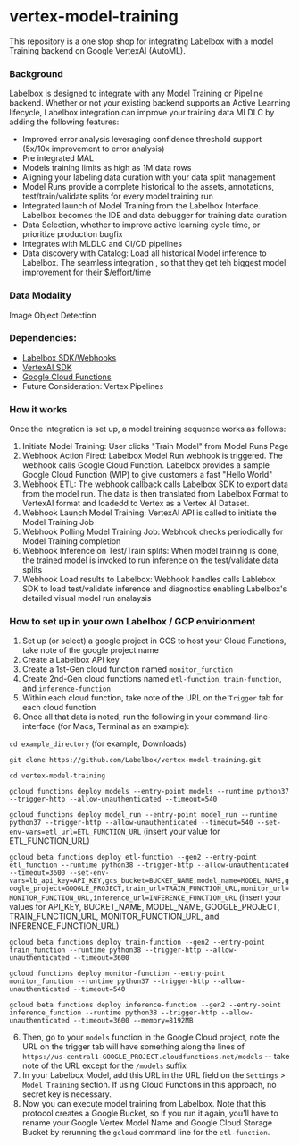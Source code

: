 # vertex-model-training

This repository is a one stop shop for integrating Labelbox with a model Training backend on Google VertexAI (AutoML).  

### Background
Labelbox is designed to integrate with any Model Training or Pipeline backend.  Whether or not your existing backend supports an Active Learning lifecycle, Labelbox integration can improve your training data MLDLC by adding the following features:

- Improved error analysis leveraging confidence threshold support (5x/10x improvement to error analysis)
- Pre integrated MAL
- Models training limits as high as 1M data rows 
- Aligning your labeling data curation with your data split management
- Model Runs provide a complete historical to the assets, annotations, test/train/validate splits for every model training run
- Integrated launch of Model Training from the Labelbox Interface. Labelbox becomes the IDE and data debugger for training data curation
- Data Selection, whether to improve active learning cycle time, or prioritize production bugfix
- Integrates with MLDLC and CI/CD pipelines
- Data discovery with Catalog: Load all historical Model inference to Labelbox. The seamless integration , so that they get teh biggest model improvement for their $/effort/time

### Data Modality
Image Object Detection

### Dependencies: 
- [Labelbox SDK/Webhooks](https://docs.labelbox.com/docs/webhooks)  
- [VertexAI SDK](https://cloud.google.com/python/docs/reference/aiplatform/latest)
- [Google Cloud Functions](https://cloud.google.com/functions)
- Future Consideration: Vertex Pipelines

### How it works
Once the integration is set up, a model training sequence works as follows: 

1)	Initiate Model Training: User clicks "Train Model" from Model Runs Page
2)	Webhook Action Fired: Labelbox Model Run webhook is triggered.  The webhook calls Google Cloud Function.  Labelbox provides a sample Google Cloud Function (WIP) to give customers a fast "Hello World"
3)	Webhook ETL: The webhook callback calls Labelbox SDK to export data from the model run.  The data is then translated from Labelbox Format to VertexAI format and loadedd to Vertex as a Vertex AI Dataset. 
4)	Webhook Launch Model Training: VertexAI API is called to initiate the Model Training Job
5)	Webhook Polling Model Training Job: Webhook checks periodically for Model Training completion
6)	Webhook Inference on Test/Train splits: When model training is done, the trained model is invoked to run inference on the test/validate data splits
7)	Webhook Load results to Labelbox: Webhook handles calls Lablebox SDK to load test/validate inference and diagnostics enabling Labelbox's detailed visual model run analaysis

### How to set up in your own Labelbox / GCP envirionment
1) Set up (or select) a google project in GCS to host your Cloud Functions, take note of the google project name
2) Create a Labelbox API key
4) Create a 1st-Gen cloud function named `monitor_function`
3) Create 2nd-Gen cloud functions named `etl-function`, `train-function`, and `inference-function`
4) Within each cloud function, take note of the URL on the `Trigger` tab for each cloud function
5) Once all that data is noted, run the following in your command-line-interface (for Macs, Terminal as an example):

`cd example_directory` (for example, Downloads)

`git clone https://github.com/Labelbox/vertex-model-training.git`

`cd vertex-model-training`

`gcloud functions deploy models --entry-point models --runtime python37 --trigger-http --allow-unauthenticated --timeout=540`

`gcloud functions deploy model_run --entry-point model_run --runtime python37 --trigger-http --allow-unauthenticated --timeout=540 --set-env-vars=etl_url=ETL_FUNCTION_URL` (insert your value for ETL_FUNCTION_URL)

`gcloud beta functions deploy etl-function --gen2 --entry-point etl_function --runtime python38 --trigger-http --allow-unauthenticated --timeout=3600 --set-env-vars=lb_api_key=API_KEY,gcs_bucket=BUCKET_NAME,model_name=MODEL_NAME,google_project=GOOGLE_PROJECT,train_url=TRAIN_FUNCTION_URL,monitor_url=MONITOR_FUNCTION_URL,inference_url=INFERENCE_FUNCTION_URL` (insert your values for API_KEY, BUCKET_NAME, MODEL_NAME, GOOGLE_PROJECT, TRAIN_FUNCTION_URL, MONITOR_FUNCTION_URL, and INFERENCE_FUNCTION_URL)

`gcloud beta functions deploy train-function --gen2 --entry-point train_function --runtime python38 --trigger-http --allow-unauthenticated --timeout=3600`

`gcloud functions deploy monitor-function --entry-point monitor_function --runtime python37 --trigger-http --allow-unauthenticated --timeout=540`

`gcloud beta functions deploy inference-function --gen2 --entry-point inference_function --runtime python38 --trigger-http --allow-unauthenticated --timeout=3600 --memory=8192MB`

6) Then, go to your `models` function in the Google Cloud project, note the URL on the trigger tab will have something along the lines of `https://us-central1-GOOGLE_PROJECT.cloudfunctions.net/models` -- take note of the URL except for the `/models` suffix
7) In your Labelbox Model, add this URL in the URL field on the `Settings` > `Model Training` section. If using Cloud Functions in this approach, no secret key is necessary. 
8) Now you can execute model training from Labelbox. Note that this protocol creates a Google Bucket, so if you run it again, you'll have to rename your Google Vertex Model Name and Google Cloud Storage Bucket by rerunning the `gcloud` command line for the `etl-function`.

